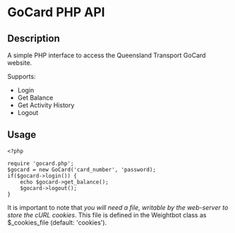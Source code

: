 
# GoCard PHP API #

## Description ##

A simple PHP interface to access the Queensland Transport GoCard website.

Supports:

* Login
* Get Balance
* Get Activity History
* Logout

## Usage ##
    <?php

    require 'gocard.php';
    $gocard = new GoCard('card_number', 'password);
    if($gocard->login()) {
        echo $gocard->get_balance();
        $gocard->logout();
    }

It is important to note that _you will need a file, writable by the web-server to store the cURL cookies_. This file is defined in the Weightbot class as $\_cookies\_file (default: 'cookies').
